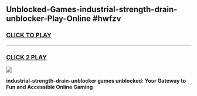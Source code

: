 
## Unblocked-Games-industrial-strength-drain-unblocker-Play-Online #hwfzv
<h3>
<a href="https://news.freeplayer.one?title=industrial-strength-drain-unblocker&ref=3">CLICK TO PLAY</a></h3>
<hr>

<h3>
<a href="https://news.freeplayer.one?title=industrial-strength-drain-unblocker&ref=3">CLICK 2 PLAY</a>
  
</h3>

<a href="https://news.freeplayer.one?title=industrial-strength-drain-unblocker&ref=3"><img src="https://clearcache.store/games.png"></a>


**industrial-strength-drain-unblocker games unblocked: Your Gateway to Fun and Accessible Online Gaming**
